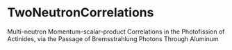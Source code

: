# TwoNeutronCorrelations
Multi-neutron Momentum-scalar-product Correlations in the Photofission of Actinides, via the Passage of Bremsstrahlung Photons Through Aluminum
